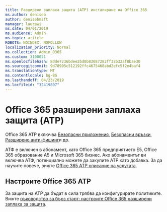 ```yaml
---
title: Разширени заплаха защита (ATP) инсталиране на Office 365
ms.author: deniseb
author: denisebmsft
manager: laurawi
ms.date: 04/01/2019
ms.audience: Admin
ms.topic: article
ROBOTS: NOINDEX, NOFOLLOW
localization_priority: Normal
ms.collection: Admin_O365
ms.custom: 3100021
ms.openlocfilehash: 8dde7236bdee2bd0b83087282ff32b32af8bae30
ms.sourcegitcommit: 9d78905c512192ffc4675468abd2efc5f2e4baf4
ms.translationtype: MT
ms.contentlocale: bg-BG
ms.lasthandoff: 04/23/2019
ms.locfileid: "32419897"
---
```

# <a name="office-365-advanced-threat-protection-atp"></a>Office 365 разширени заплаха защита (ATP)

Office 365 ATP включва [Безопасни приложения](https://docs.microsoft.com/office365/securitycompliance/atp-safe-attachments), [Безопасни връзки](https://docs.microsoft.com/office365/securitycompliance/atp-safe-links), [Разширено анти-фишинг](https://docs.microsoft.com/office365/securitycompliance/atp-anti-phishing)и др. 

АТФ е включен в абонамент, като Office 365 предприятието Е5, Office 365 образование A5 и Microsoft 365 бизнес. Ако абонаментът ви включва АТФ, потенциално можете да закупите ATP като добавка. За да научите повече, вижте [Office 365 ATP описание на услугата](https://docs.microsoft.com/office365/servicedescriptions/office-365-advanced-threat-protection-service-description).

## <a name="set-up-office-365-atp"></a>Настроите Office 365 ATP

За защита на ATP да бъдат в сила трябва да конфигурирате политиките. Вижте [ръководство за бърз старт: настроите Office 365 разширени заплаха за защита](https://docs.microsoft.com/office365/securitycompliance/checklist-atp-setup).

